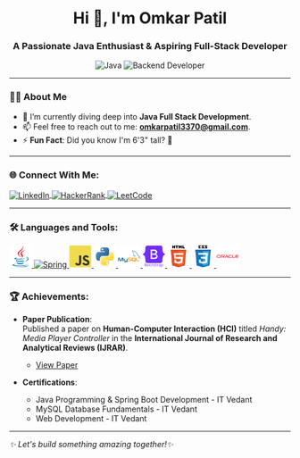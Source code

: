 <h1 align="center">Hi 👋, I'm Omkar Patil</h1>
<h3 align="center">A Passionate Java Enthusiast & Aspiring Full-Stack Developer</h3>

<p align="center">
  <img src="https://img.shields.io/badge/Java-Enthusiast-orange?style=flat-square&logo=java&logoColor=white" alt="Java" />
  <img src="https://img.shields.io/badge/Backend%20Developer-In%20Progress-blue?style=flat-square" alt="Backend Developer" />
</p>

---

### 👨‍💻 About Me
- 🌱 I’m currently diving deep into **Java Full Stack Development**.
- 📫 Feel free to reach out to me: **[omkarpatil3370@gmail.com](mailto:omkarpatil3370@gmail.com)**.
- ⚡ **Fun Fact**: Did you know I'm 6'3" tall? 🏀

---

### 🌐 Connect With Me:
<p align="left">
  <a href="https://linkedin.com/in/omkarvpatil" target="_blank">
    <img align="center" src="https://raw.githubusercontent.com/rahuldkjain/github-profile-readme-generator/master/src/images/icons/Social/linked-in-alt.svg" alt="LinkedIn" height="30" width="40" />
  </a>
  <a href="https://www.hackerrank.com/omkarpatil33" target="_blank">
    <img align="center" src="https://raw.githubusercontent.com/rahuldkjain/github-profile-readme-generator/master/src/images/icons/Social/hackerrank.svg" alt="HackerRank" height="30" width="40" />
  </a>
  <a href="https://leetcode.com/omkar3090/" target="_blank">
    <img align="center" src="https://raw.githubusercontent.com/rahuldkjain/github-profile-readme-generator/master/src/images/icons/Social/leet-code.svg" alt="LeetCode" height="30" width="40" />
  </a>
</p>

---

### 🛠️ Languages and Tools:
<p align="left"> 
  <a href="https://www.java.com" target="_blank" rel="noreferrer">
    <img src="https://raw.githubusercontent.com/devicons/devicon/master/icons/java/java-original.svg" alt="Java" width="40" height="40"/>
  </a> 
  <a href="https://spring.io/" target="_blank" rel="noreferrer">
    <img src="https://www.vectorlogo.zone/logos/springio/springio-icon.svg" alt="Spring" width="40" height="40"/>
  </a>
  <a href="https://developer.mozilla.org/en-US/docs/Web/JavaScript" target="_blank" rel="noreferrer">
    <img src="https://raw.githubusercontent.com/devicons/devicon/master/icons/javascript/javascript-original.svg" alt="JavaScript" width="40" height="40"/>
  </a>
  <a href="https://www.python.org" target="_blank" rel="noreferrer">
    <img src="https://raw.githubusercontent.com/devicons/devicon/master/icons/python/python-original.svg" alt="Python" width="40" height="40"/>
  </a>
  <a href="https://www.mysql.com/" target="_blank" rel="noreferrer">
    <img src="https://raw.githubusercontent.com/devicons/devicon/master/icons/mysql/mysql-original-wordmark.svg" alt="MySQL" width="40" height="40"/>
  </a> 
  <a href="https://getbootstrap.com" target="_blank" rel="noreferrer">
    <img src="https://raw.githubusercontent.com/devicons/devicon/master/icons/bootstrap/bootstrap-plain-wordmark.svg" alt="Bootstrap" width="40" height="40"/>
  </a>
  <a href="https://www.w3.org/html/" target="_blank" rel="noreferrer">
    <img src="https://raw.githubusercontent.com/devicons/devicon/master/icons/html5/html5-original-wordmark.svg" alt="HTML5" width="40" height="40"/>
  </a> 
  <a href="https://www.w3schools.com/css/" target="_blank" rel="noreferrer">
    <img src="https://raw.githubusercontent.com/devicons/devicon/master/icons/css3/css3-original-wordmark.svg" alt="CSS3" width="40" height="40"/>
  </a> 
  <a href="https://www.oracle.com/" target="_blank" rel="noreferrer">
    <img src="https://raw.githubusercontent.com/devicons/devicon/master/icons/oracle/oracle-original.svg" alt="Oracle" width="40" height="40"/>
  </a>
</p>

---

### 🏆 Achievements:
- **Paper Publication**:  
  Published a paper on **Human-Computer Interaction (HCI)** titled *Handy: Media Player Controller* in the **International Journal of Research and Analytical Reviews (IJRAR)**.  
  - [View Paper](https://ijcrt.org/papers/IJCRT2205252.pdf)

- **Certifications**:  
  - Java Programming & Spring Boot Development - IT Vedant  
  - MySQL Database Fundamentals - IT Vedant  
  - Web Development - IT Vedant   

---

*✨ Let's build something amazing together!✨*
